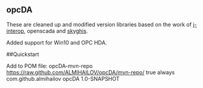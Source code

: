 ## opcDA

These are cleaned up and modified version libraries based on the work of [j-interop](https://sourceforge.net/projects/j-interop/), openscada and [skyghis](https://github.com/skyghis/j-interop-ng).

Added support for Win10 and OPC HDA.

##Quickstart

Add to POM file:
<repositories>
		<repository>
			<id>opcDA-mvn-repo</id>
			<url>https://raw.github.com/ALMIHAILOV/opcDA/mvn-repo/</url>
			<snapshots>
				<enabled>true</enabled>
				<updatePolicy>always</updatePolicy>
			</snapshots>
		</repository>
</repositories>
<dependencies>
		<dependency>
			<groupId>com.github.almihailov</groupId>
			<artifactId>opcDA</artifactId>
			<version>1.0-SNAPSHOT</version>
		</dependency>
</dependencies>


